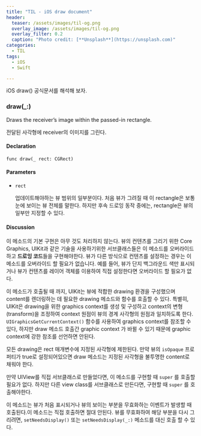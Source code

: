 ```yaml
---
title: "TIL - iOS draw document"
header:
  teaser: /assets/images/til-og.png
  overlay_image: /assets/images/til-og.png
  overlay_filter: 0.2
  caption: "Photo credit: [**Unsplash**](https://unsplash.com)"
categories:
  - TIL
tags:
  - iOS
  - Swift

---
```




iOS draw() 공식문서를 해석해 보자.



### draw(_:)

Draws the receiver’s image within the passed-in rectangle.

전달된 사각형에 receiver의 이미지를 그린다.

#### Declaration

```
func draw(_ rect: CGRect)
```

#### Parameters

- `rect`

  업데이트해야하는 뷰 범위의 일부분이다. 처음 뷰가 그려질 때 이 rectangle은 보통 눈에 보이는 뷰 전체를 말한다. 하지만 후속 드로잉 동작 중에는, rectangle은 뷰의 일부만 지정할 수 있다.

#### Discussion

이 메소드의 기본 구현은 아무 것도 처리하지 않는다. 뷰의 컨텐츠를 그리기 위한 Core Graphics, UIKit과 같은 기술을 사용하기위한 서브클래스들은 이 메소드를 오버라이드하고 **드로잉 코드**들을 구현해야한다. 뷰가 다른 방식으로 컨텐츠를 설정하는 경우는 이 메소드를 오버라이드 할 필요가 없습니다. 예를 들어, 뷰가 단지 백그라운드 색만 표시되거나 뷰가 컨텐츠를 레이어 객체를 이용하여 직접 설정한다면 오버라이드 할 필요가 없다.

이 메소드가 호출될 때 까지, UIKit는 뷰에 적합한 drawing 환경을 구성했으며 content를 렌더링하는 데 필요한 drawing 메소드와 함수를 호출할 수 있다. 특별히, UIKit은 drawing을 위한 graphics context를 생성 및 구성하고 context의 변형(transform)을 조정하여 context 원점이 뷰의 경계 사각형의 원점과 일치하도록 한다. `UIGraphicsGetCurrentContext()` 함수를 사용하여 graphics context를 참조할 수 있다, 하지만 draw 메소드 호출간 graphic context 가 바뀔 수 있기 때문에 graphic context에 강한 참조를 선언하면 안된다.

모든 drawing은 rect 매개변수에 지정된 사각형에 제한된다. 만약 뷰의 `isOpaque` 프로퍼티가 true로 설정되어있으면 draw 메소드는 지정된 사각형을 불투명한 content로 채워야 한다.

만약 UIView를 직접 서브클래스로 만들었다면, 이 메소드를 구현할 때 `super` 를 호출할 필요가 없다. 하지만 다른 view class를 서브클래스로 만든다면, 구현할 때 `super` 를 호출해야한다.

이 메소드는 뷰가 처음 표시되거나 뷰의 보이는 부분을 무효화하는 이벤트가 발생할 때 호출된다.이 메소드는 직접 호출하면 절대 안된다. 뷰를 무효화하여 해당 부분을 다시 그리려면, `setNeedsDisplay()` 또는 `setNeedsDisplay(_:)` 메소드를 대신 호출 할 수 있다.

